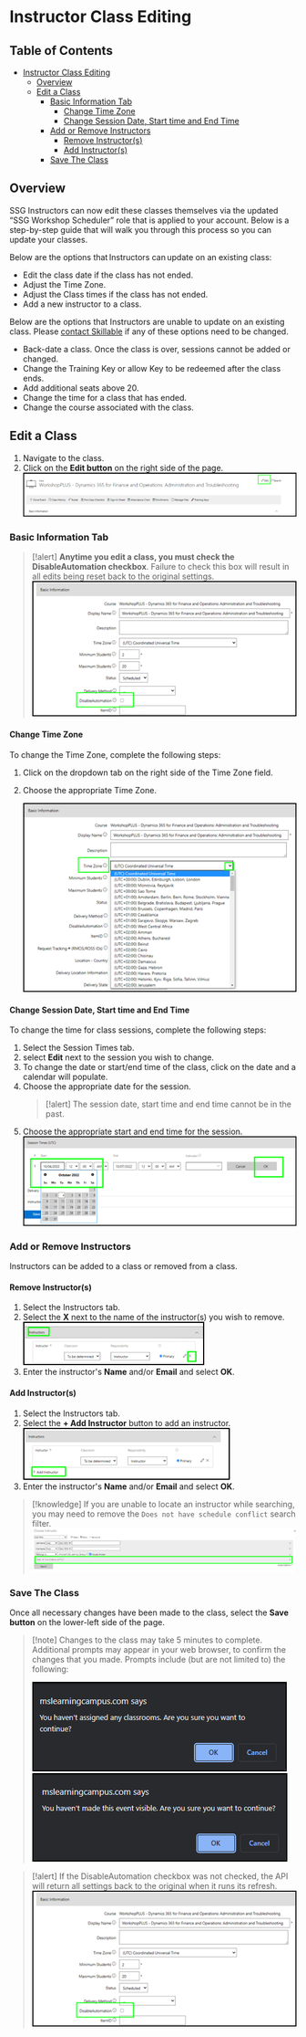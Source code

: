 # Instructor Class Editing 

## Table of Contents 

- [Instructor Class Editing](#instructor-class-editing)
  - [Overview](#overview)
  - [Edit a Class](#edit-a-class)
    - [Basic Information Tab](#basic-information-tab)
      - [Change Time Zone](#change-time-zone)
      - [Change Session Date, Start time and End Time](#change-session-date--start-time-and-end-time)
    - [Add or Remove Instructors](#add-or-remove-instructors)
      - [Remove Instructor(s)](#remove-instructor-s-)
      - [Add Instructor(s)](#add-instructor-s-)
    - [Save The Class](#save-the-class)

## Overview

SSG Instructors can now edit these classes themselves via the updated “SSG Workshop Scheduler” role that is applied to your account. Below is a step-by-step guide that will walk you through this process so you can update your classes. 

Below are the options that Instructors can update on an existing class:  
- Edit the class date if the class has not ended.   
- Adjust the Time Zone.  
- Adjust the Class times if the class has not ended. 
- Add a new instructor to a class. 

Below are the options that Instructors are unable to update on an existing class. Please [contact Skillable](http://www.skillable.com/customer-support/) if any of these options need to be changed. 

- Back-date a class. Once the class is over, sessions cannot be added or changed. 
- Change the Training Key or allow Key to be redeemed after the class ends.  
- Add additional seats above 20.  
- Change the time for a class that has ended.  
- Change the course associated with the class. 

## Edit a Class

1. Navigate to the class.
1. Click on the **Edit button** on the right side of the page. 
    ![Edit Class Button](images/edit-class-button.png)

### Basic Information Tab 

>[!alert] **Anytime you edit a class, you must check the DisableAutomation checkbox**. Failure to check this box will result in all edits being reset back to the original settings. 
> ![DisableAutomation Checkbox](images/disable-automation.png)

#### Change Time Zone 

To change the Time Zone, complete the following steps: 

1. Click on the dropdown tab on the right side of the Time Zone field. 
1. Choose the appropriate Time Zone.

    ![Time Zone](images/time-zone.png)

#### Change Session Date, Start time and End Time

To change the time for class sessions, complete the following steps: 

1. Select the Session Times tab. 
1. select **Edit** next to the session you wish to change.
1. To change the date or start/end time of the class, click on the date and a calendar will populate. 
1. Choose the appropriate date for the session.
    >[!alert] The session date, start time and end time cannot be in the past. 
1. Choose the appropriate start and end time for the session. 
    ![Change Session Date, Start Time and End Time](images/change-session-date-time.png)

### Add or Remove Instructors 

Instructors can be added to a class or removed from a class. 

#### Remove Instructor(s)

1. Select the Instructors tab. 
1. Select the **X** next to the name of the instructor(s) you wish to remove. 
    ![Remove Instructor from a class](images/remove-instructor.png)
1. Enter the instructor's **Name** and/or **Email** and select **OK**. 

#### Add Instructor(s)

1. Select the Instructors tab. 
1. Select the **+ Add Instructor** button to add an instructor. 
    ![Add instructor to a class](images/add-instructor.png)
1. Enter the instructor's **Name** and/or **Email** and select **OK**. 

> [!knowledge] If you are unable to locate an instructor while searching, you may need to remove the `Does not have schedule conflict` search filter. 
    ![Remove search filter](images/remove-search-filter.png)

### Save The Class

Once all necessary changes have been made to the class, select the **Save button** on the lower-left side of the page. 

>[!note] Changes to the class may take 5 minutes to complete. Additional prompts may appear in your web browser, to confirm the changes that you made. Prompts include (but are not limited to) the following: 
>
> ![You haven't assigned any classrooms](images/havent-assigned-classrooms.png)
> ![You haven't made this event visible](images/havent-made-event-visible.png)

>[!alert] If the DisableAutomation checkbox was not checked, the API will return all settings back to the original when it runs its refresh.  
> ![DisableAutomation Checkbox](images/disable-automation.png)